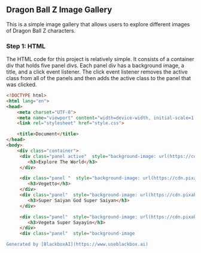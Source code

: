  ## Dragon Ball Z Image Gallery

This is a simple image gallery that allows users to explore different images of Dragon Ball Z characters. 

### Step 1: HTML
The HTML code for this project is relatively simple. It consists of a container div that holds five panel divs. Each panel div has a background image, a title, and a click event listener. The click event listener removes the active class from all of the panels and then adds the active class to the panel that was clicked.

```html
<!DOCTYPE html>
<html lang="en">
<head>
    <meta charset="UTF-8">
    <meta name="viewport" content="width=device-width, initial-scale=1.0">
    <link rel="stylesheet" href="style.css">

    <title>Document</title>
</head>
<body>
    <div class="container">
     <div class="panel active"  style="background-image: url(https://cdn.pixabay.com/photo/2023/08/08/14/42/dragon-ball-z-8177516_640.jpg);">
        <h3>Explore The World</h3>
     </div>

     <div class="panel "  style="background-image: url(https://cdn.pixabay.com/photo/2020/10/22/06/18/vegeta-5675018_640.png);">
        <h3>Vegetto</h3>
     </div>
     <div class="panel"  style="background-image: url(https://cdn.pixabay.com/photo/2023/02/17/15/17/goku-7796245_640.png);">
        <h3>Super Saiyan God Super Saiyan</h3>
     </div>

     <div class="panel"  style="background-image: url(https://cdn.pixabay.com/photo/2020/10/13/21/49/dragon-ball-z-5652889_640.png);">
        <h3>Vegeta Super Sayayin</h3>
     </div>
     <div class="panel"  style="background-image

Generated by [BlackboxAI](https://www.useblackbox.ai)